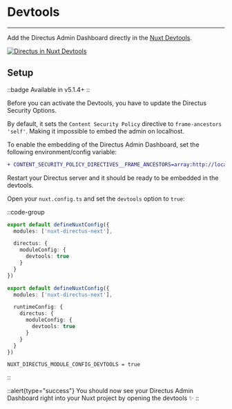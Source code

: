 # Devtools

---

Add the Directus Admin Dashboard directly in the [Nuxt Devtools](https://devtools.nuxtjs.org).

[![Directus in Nuxt Devtools](/devtools-preview.png)](/devtools-preview.png)

## Setup

::badge
Available in v5.1.4+
::

Before you can activate the Devtools, you have to update the Directus Security Options.

By default, it sets the `Content Security Policy` directive to `frame-ancestors 'self'`. Making it impossible to embed the admin on localhost.

To enable the embedding of the Directus Admin Dashboard, set the following environment/config variable:

```diff [.env]
+ CONTENT_SECURITY_POLICY_DIRECTIVES__FRAME_ANCESTORS=array:http://localhost:*,self
```

Restart your Directus server and it should be ready to be embedded in the devtools.

Open your `nuxt.config.ts` and set the `devtools` option to `true`:

::code-group
```ts [nuxt.config.ts]
export default defineNuxtConfig({
  modules: ['nuxt-directus-next'],

  directus: {
    moduleConfig: {
      devtools: true
    }
  }
})
```

```ts [runtimeConfig]
export default defineNuxtConfig({
  modules: ['nuxt-directus-next'],

  runtimeConfig: {
    directus: {
      moduleConfig: {
        devtools: true
      }
    }
  }
})
```

```dotenv [.env]
NUXT_DIRECTUS_MODULE_CONFIG_DEVTOOLS = true
```
::

::alert{type="success"}
You should now see your Directus Admin Dashboard right into your Nuxt project by opening the devtools :sparkles:
::
